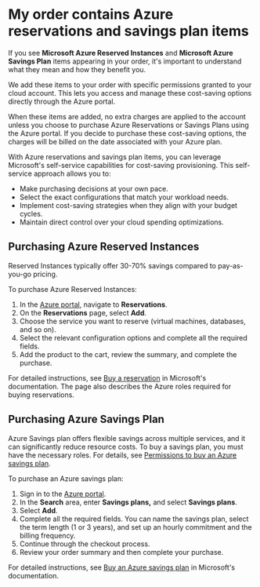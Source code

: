 # My order contains Azure reservations and savings plan items

If you see **Microsoft Azure Reserved Instances** and **Microsoft Azure Savings Plan** items appearing in your order, it's important to understand what they mean and how they benefit you.

We add these items to your order with specific permissions granted to your cloud account. This lets you access and manage these cost-saving options directly through the Azure portal.&#x20;

When these items are added, no extra charges are applied to the account unless you choose to purchase Azure Reservations or Savings Plans using the Azure portal. If you decide to purchase these cost-saving options, the charges will be billed on the date associated with your Azure plan.

With Azure reservations and savings plan items, you can leverage Microsoft's self-service capabilities for cost-saving provisioning. This self-service approach allows you to:

* Make purchasing decisions at your own pace.
* Select the exact configurations that match your workload needs.
* Implement cost-saving strategies when they align with your budget cycles.
* Maintain direct control over your cloud spending optimizations.

## Purchasing Azure Reserved Instances <a href="#how-to-purchase-azure-reserved-instances" id="how-to-purchase-azure-reserved-instances"></a>

Reserved Instances typically offer 30-70% savings compared to pay-as-you-go pricing.&#x20;

To purchase Azure Reserved Instances:

1. In the [Azure portal](https://portal.azure.com/), navigate to **Reservations**.
2. On the **Reservations** page, select **Add**.
3. Choose the service you want to reserve (virtual machines, databases, and so on).
4. Select the relevant configuration options and complete all the required fields.
5. Add the product to the cart, review the summary, and complete the purchase.

For detailed instructions, see [Buy a reservation](https://learn.microsoft.com/en-us/azure/cost-management-billing/reservations/prepare-buy-reservation) in Microsoft's documentation. The page also describes the Azure roles required for buying reservations.

## Purchasing Azure Savings Plan <a href="#how-to-purchase-azure-reserved-instances" id="how-to-purchase-azure-reserved-instances"></a>

Azure Savings plan offers flexible savings across multiple services, and it can significantly reduce resource costs. To buy a savings plan, you must have the necessary roles. For details, see [Permissions to buy an Azure savings plan](https://learn.microsoft.com/en-us/azure/cost-management-billing/savings-plan/permission-buy-savings-plan).

To purchase an Azure savings plan:

1. Sign in to the [Azure portal](https://portal.azure.com/).
2. In the **Search** area, enter **Savings plans,** and select **Savings plans**.
3. Select **Add**.
4. Complete all the required fields. You can name the savings plan, select   &#x20;the term length (1 or 3 years), and set up an hourly commitment and the billing frequency.
5. Continue through the checkout process.
6. Review your order summary and then complete your purchase.

For detailed instructions, see [Buy an Azure savings plan](https://learn.microsoft.com/en-us/azure/cost-management-billing/savings-plan/buy-savings-plan) in Microsoft's documentation.&#x20;

